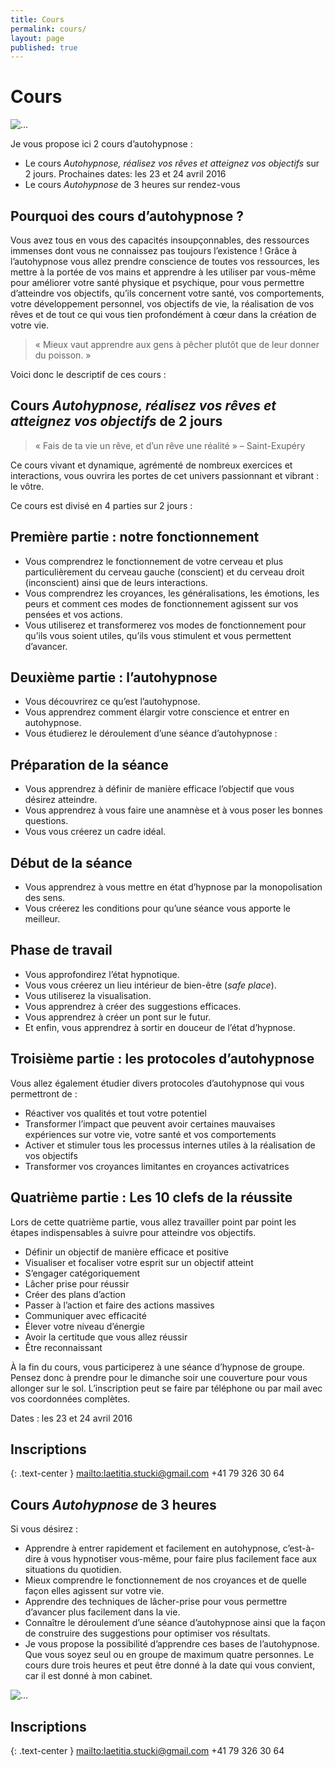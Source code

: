 ```yaml
---
title: Cours
permalink: cours/
layout: page
published: true
---
```



# Cours

![...](../images/laetitia-stucki-cours.jpg)

Je vous propose ici 2 cours d’autohypnose :

- Le cours *Autohypnose, réalisez vos rêves et atteignez vos objectifs* sur 2 jours. Prochaines dates: les 23 et 24 avril 2016
- Le cours *Autohypnose* de 3 heures sur rendez-vous

## Pourquoi des cours d’autohypnose ?

Vous avez tous en vous des capacités insoupçonnables, des ressources immenses dont vous ne connaissez pas toujours l’existence ! Grâce à l’autohypnose vous allez prendre conscience de toutes vos ressources, les mettre à la portée de vos mains et apprendre à les utiliser par vous-même pour améliorer votre santé physique et psychique, pour vous permettre d’atteindre vos objectifs, qu’ils concernent votre santé, vos comportements, votre développement personnel, vos objectifs de vie, la réalisation de vos rêves et de tout ce qui vous tien profondément à cœur dans la création de votre vie.

> « Mieux vaut apprendre aux gens à pêcher plutôt que de leur donner du poisson. »

Voici donc le descriptif de ces cours :

## Cours *Autohypnose, réalisez vos rêves et atteignez vos objectifs* de 2 jours

> « Fais de ta vie un rêve, et d’un rêve une réalité » – Saint-Exupéry

Ce cours vivant et dynamique, agrémenté de nombreux exercices et interactions, vous ouvrira les portes de cet univers passionnant et vibrant : le vôtre.

Ce cours est divisé en 4 parties sur 2 jours :

## Première partie : notre fonctionnement

- Vous comprendrez le fonctionnement de votre cerveau et plus particulièrement du cerveau gauche (conscient) et du cerveau droit (inconscient) ainsi que de leurs interactions.
- Vous comprendrez les croyances, les généralisations, les émotions, les peurs et comment ces modes de fonctionnement agissent sur vos pensées et vos actions.
- Vous utiliserez et transformerez vos modes de fonctionnement pour qu’ils vous soient utiles, qu’ils vous stimulent et vous permettent d’avancer.

## Deuxième partie : l’autohypnose

- Vous découvrirez ce qu’est l’autohypnose.
- Vous apprendrez comment élargir votre conscience et entrer en autohypnose.
- Vous étudierez le déroulement d’une séance d’autohypnose :

## Préparation de la séance

- Vous apprendrez à définir de manière efficace l’objectif que vous désirez atteindre.
- Vous apprendrez à vous faire une anamnèse et à vous poser les bonnes questions.
- Vous vous créerez un cadre idéal.

## Début de la séance

- Vous apprendrez à vous mettre en état d’hypnose par la monopolisation des sens.
- Vous créerez les conditions pour qu’une séance vous apporte le meilleur.

## Phase de travail

- Vous approfondirez l’état hypnotique.
- Vous vous créerez un lieu intérieur de bien-être (*safe place*).
- Vous utiliserez la visualisation.
- Vous apprendrez à créer des suggestions efficaces.
- Vous apprendrez à créer un pont sur le futur.
- Et enfin, vous apprendrez à sortir en douceur de l’état d’hypnose.

## Troisième partie : les protocoles d’autohypnose

Vous allez également étudier divers protocoles d’autohypnose qui vous permettront de :

- Réactiver vos qualités et tout votre potentiel
- Transformer l’impact que peuvent avoir certaines mauvaises expériences sur votre vie, votre santé et vos comportements
- Activer et stimuler tous les processus internes utiles à la réalisation de vos objectifs
- Transformer vos croyances limitantes en croyances activatrices

## Quatrième partie : Les 10 clefs de la réussite

Lors de cette quatrième partie, vous allez travailler point par point les étapes indispensables à suivre pour atteindre vos objectifs.

- Définir un objectif de manière efficace et positive
- Visualiser et focaliser votre esprit sur un objectif atteint
- S’engager catégoriquement
- Lâcher prise pour réussir
- Créer des plans d’action
- Passer à l’action et faire des actions massives
- Communiquer avec efficacité
- Élever votre niveau d’énergie
- Avoir la certitude que vous allez réussir
- Être reconnaissant

À la fin du cours, vous participerez à une séance d’hypnose de groupe. Pensez donc à prendre pour le dimanche soir une couverture pour vous allonger sur le sol. L’inscription peut se faire par téléphone ou par mail avec vos coordonnées complètes.

Dates : les 23 et 24 avril 2016

## Inscriptions

{: .text-center }
<mailto:laetitia.stucki@gmail.com>
<i class="fa fa-mobile"></i> +41 79 326 30 64


## Cours *Autohypnose* de 3 heures

Si vous désirez :

- Apprendre à entrer rapidement et facilement en autohypnose, c’est-à-dire à vous hypnotiser vous-même, pour faire plus facilement face aux situations du quotidien.
- Mieux comprendre le fonctionnement de nos croyances et de quelle façon elles agissent sur votre vie.
- Apprendre des techniques de lâcher-prise pour vous permettre d’avancer plus facilement dans la vie.
- Connaître le déroulement d’une séance d’autohypnose ainsi que la façon de construire des suggestions pour optimiser vos résultats.
- Je vous propose la possibilité d’apprendre ces bases de l’autohypnose. Que vous soyez seul ou en groupe de maximum quatre personnes. Le cours dure trois heures et peut être donné à la date qui vous convient, car il est donné à mon cabinet.

![...](../images/laetitia-stucki-hypnose-007.jpg)

## Inscriptions

{: .text-center }
<mailto:laetitia.stucki@gmail.com>
<i class="fa fa-mobile"></i> +41 79 326 30 64


